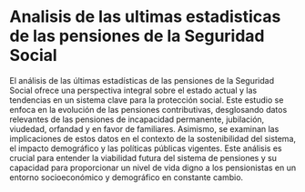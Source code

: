 # Analisis de las ultimas estadisticas de las pensiones de la Seguridad Social
El análisis de las últimas estadísticas de las pensiones de la Seguridad Social ofrece una perspectiva integral sobre el estado actual y las tendencias en un sistema clave para la protección social. Este estudio se enfoca en la evolución de las pensiones contributivas, desglosando datos relevantes de las pensiones de incapacidad permanente, jubilación, viudedad, orfandad y en favor de familiares. Asimismo, se examinan las implicaciones de estos datos en el contexto de la sostenibilidad del sistema, el impacto demográfico y las políticas públicas vigentes. Este análisis es crucial para entender la viabilidad futura del sistema de pensiones y su capacidad para proporcionar un nivel de vida digno a los pensionistas en un entorno socioeconómico y demográfico en constante cambio.
